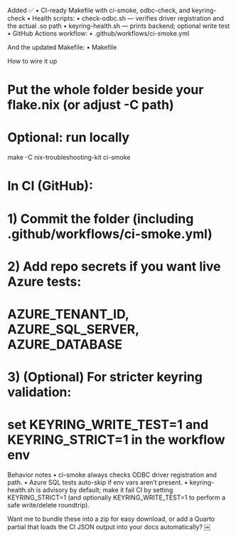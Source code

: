 Added ✅
	•	CI-ready Makefile with ci-smoke, odbc-check, and keyring-check
	•	Health scripts:
	•	check-odbc.sh — verifies driver registration and the actual .so path
	•	keyring-health.sh — prints backend; optional write test
	•	GitHub Actions workflow:
	•	.github/workflows/ci-smoke.yml

And the updated Makefile:
	•	Makefile

How to wire it up

# Put the whole folder beside your flake.nix (or adjust -C path)
# Optional: run locally
make -C nix-troubleshooting-kit ci-smoke

# In CI (GitHub):
# 1) Commit the folder (including .github/workflows/ci-smoke.yml)
# 2) Add repo secrets if you want live Azure tests:
#    AZURE_TENANT_ID, AZURE_SQL_SERVER, AZURE_DATABASE
# 3) (Optional) For stricter keyring validation:
#    set KEYRING_WRITE_TEST=1 and KEYRING_STRICT=1 in the workflow env

Behavior notes
	•	ci-smoke always checks ODBC driver registration and path.
	•	Azure SQL tests auto-skip if env vars aren’t present.
	•	keyring-health.sh is advisory by default; make it fail CI by setting KEYRING_STRICT=1 (and optionally KEYRING_WRITE_TEST=1 to perform a safe write/delete roundtrip).

Want me to bundle these into a zip for easy download, or add a Quarto partial that loads the CI JSON output into your docs automatically? ￼